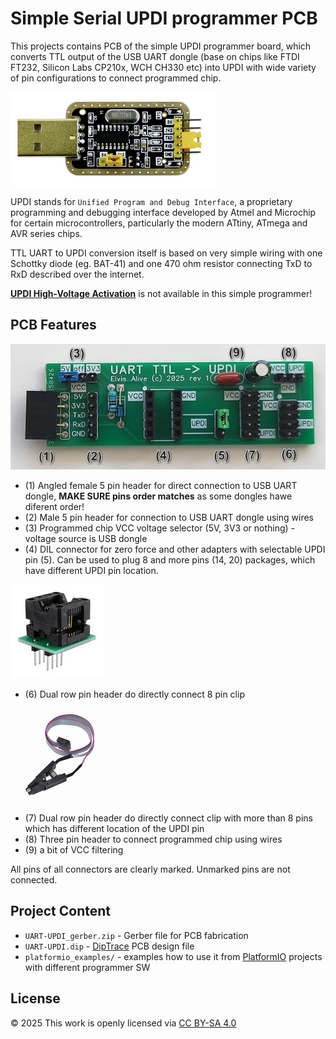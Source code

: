Simple Serial UPDI programmer PCB
=================================

This projects contains PCB of the simple UPDI programmer board, which converts TTL output of the 
USB UART dongle (base on chips like FTDI FT232, Silicon Labs CP210x, WCH CH330 etc) into UPDI with 
wide variety of pin configurations to connect programmed chip.

![UART TTL USB dongle](img/uart-ttl-usb-adapter.png)

UPDI stands for `Unified Program and Debug Interface`, a proprietary programming and debugging interface 
developed by Atmel and Microchip for certain microcontrollers, particularly the modern ATtiny, ATmega and AVR series chips. 

TTL UART to UPDI conversion itself is based on very simple wiring with one Schottky diode (eg. BAT-41) and one 470 ohm 
resistor connecting TxD to RxD described over the internet.

[**UPDI High-Voltage Activation**](https://developerhelp.microchip.com/xwiki/bin/view/software-tools/programmers-and-debuggers/avr-updi-info/) is not
available in this simple programmer!

PCB Features
------------

![PCB](img/pcb.jpg)

* (1) Angled female 5 pin header for direct connection to USB UART dongle, **MAKE SURE pins order matches** as some dongles hawe diferent order!
* (2) Male 5 pin header for connection to USB UART dongle using wires
* (3) Programmed chip VCC voltage selector (5V, 3V3 or nothing) - voltage source is USB dongle
* (4) DIL connector for zero force and other adapters with selectable UPDI pin (5). Can be used to plug 8 and more pins (14, 20) packages, which have different UPDI pin location.

![Zero force](img/zero-force.png)

* (6) Dual row pin header do directly connect 8 pin clip

![SOIC8 clip](img/sop8-programmer-clip.png)

* (7) Dual row pin header do directly connect clip with more than 8 pins which has different location of the UPDI pin
* (8) Three pin header to connect programmed chip using wires
* (9) a bit of VCC filtering

All pins of all connectors are clearly marked. Unmarked pins are not connected.

Project Content
---------------

* `UART-UPDI_gerber.zip` - Gerber file for PCB fabrication
* `UART-UPDI.dip` - [DipTrace](https://diptrace.com/) PCB design file
* `platformio_examples/` - examples how to use it from [PlatformIO](https://platformio.org/) projects with different programmer SW

License
-------
© 2025 This work is openly licensed via [CC BY-SA 4.0](https://creativecommons.org/licenses/by-sa/4.0/)